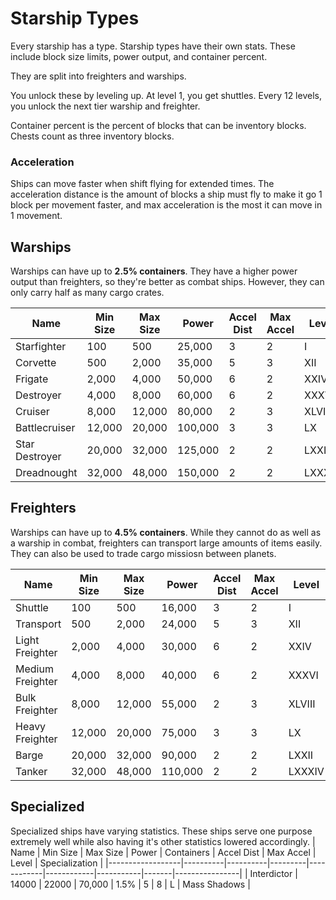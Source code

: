 # Starship Types
Every starship has a type.
Starship types have their own stats.
These include block size limits, power output, and container percent.

They are split into freighters and warships.

You unlock these by leveling up. At level 1, you get shuttles.
Every 12 levels, you unlock the next tier warship and freighter.

Container percent is the percent of blocks that can be inventory blocks.
Chests count as three inventory blocks.

### Acceleration
Ships can move faster when shift flying for extended times.
The acceleration distance is the amount of blocks a ship must fly
to make it go 1 block per movement faster, and max acceleration is
the most it can move in 1 movement.

## Warships
Warships can have up to **2.5% containers**.
They have a higher power output than freighters, so they're better as combat ships.
However, they can only carry half as many cargo crates.

| Name           | Min Size | Max Size | Power   | Accel Dist | Max Accel | Level  |
|----------------|----------|----------|---------|------------|-----------|--------|
| Starfighter    | 100      | 500      | 25,000  | 3          | 2         | I      |
| Corvette       | 500      | 2,000    | 35,000  | 5          | 3         | XII    |
| Frigate        | 2,000    | 4,000    | 50,000  | 6          | 2         | XXIV   |
| Destroyer      | 4,000    | 8,000    | 60,000  | 6          | 2         | XXXVI  |
| Cruiser        | 8,000    | 12,000   | 80,000  | 2          | 3         | XLVIII |
| Battlecruiser  | 12,000   | 20,000   | 100,000 | 3          | 3         | LX     |
| Star Destroyer | 20,000   | 32,000   | 125,000 | 2          | 2         | LXXII  | 
| Dreadnought    | 32,000   | 48,000   | 150,000 | 2          | 2         | LXXXIV |

## Freighters
Warships can have up to **4.5% containers**.
While they cannot do as well as a warship in combat, freighters can transport large amounts of items easily.
They can also be used to trade cargo missiosn between planets.

| Name             | Min Size | Max Size | Power   | Accel Dist | Max Accel | Level  |
|------------------|----------|----------|---------|------------|-----------|--------|
| Shuttle          | 100      | 500      | 16,000  | 3          | 2         | I      |
| Transport        | 500      | 2,000    | 24,000  | 5          | 3         | XII    |
| Light Freighter  | 2,000    | 4,000    | 30,000  | 6          | 2         | XXIV   |
| Medium Freighter | 4,000    | 8,000    | 40,000  | 6          | 2         | XXXVI  |
| Bulk Freighter   | 8,000    | 12,000   | 55,000  | 2          | 3         | XLVIII |
| Heavy Freighter  | 12,000   | 20,000   | 75,000  | 3          | 3         | LX     |
| Barge            | 20,000   | 32,000   | 90,000  | 2          | 2         | LXXII  | 
| Tanker           | 32,000   | 48,000   | 110,000 | 2          | 2         | LXXXIV |

## Specialized

Specialized ships have varying statistics. These ships serve one purpose extremely well while also having it's other statistics lowered accordingly.
| Name             | Min Size | Max Size | Power   | Containers | Accel Dist | Max Accel | Level | Specialization |
|------------------|----------|----------|---------|------------|------------|-----------|-------|----------------|
| Interdictor      | 14000    | 22000    | 70,000  | 1.5%       | 5          | 8         | L     | Mass Shadows   |